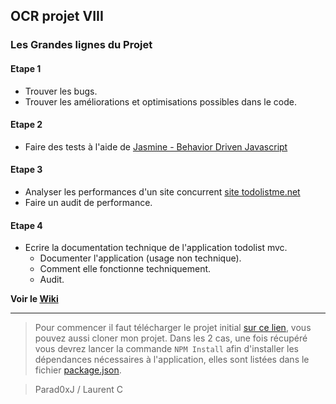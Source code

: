 ## OCR projet VIII

### Les Grandes lignes du Projet

#### Etape 1

- Trouver les bugs.
- Trouver les améliorations et optimisations possibles dans le code.

#### Etape 2

- Faire des tests à l'aide de [Jasmine - Behavior Driven Javascript](https://jasmine.github.io/ "Documentation officielle de Jasmine")

#### Etape 3

- Analyser les performances d'un site concurrent [site todolistme.net](http://todolistme.net/ "Le site concurrent")
- Faire un audit de performance.

#### Etape 4

- Ecrire la documentation technique de l'application todolist mvc.
  - Documenter l'application (usage non technique).
  - Comment elle fonctionne techniquement.
  - Audit.

**Voir le [Wiki](https://github.com/Parad0xJ/ProjetVIII/wiki)**

---

> Pour commencer il faut télécharger le projet initial [sur ce lien](https://s3-eu-west-1.amazonaws.com/static.oc-static.com/prod/courses/files/project-8-frontend/todo-list-project.zip "Attention lance le téléchargement"), vous pouvez aussi cloner mon projet. Dans les 2 cas, une fois récupéré vous devrez lancer la commande `NPM Install` afin d'installer les dépendances nécessaires à l'application, elles sont listées dans le fichier [package.json](https://github.com/Parad0xJ/todolistmvc/blob/master/package.json "Voir le fichier des dépendances").

> Parad0xJ / Laurent C
